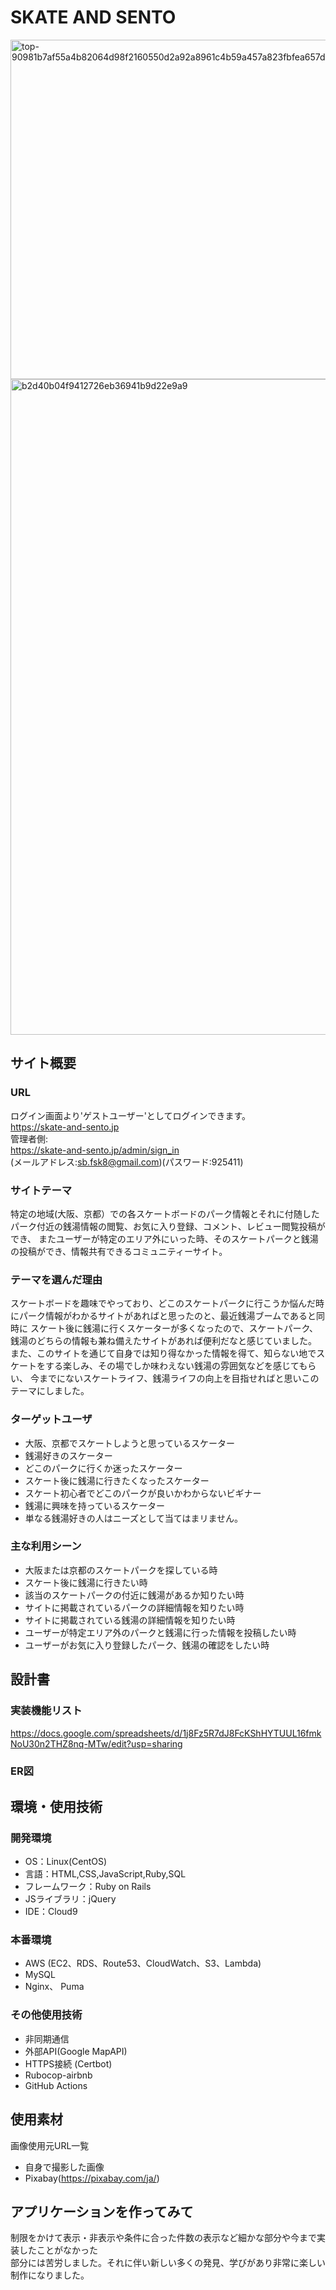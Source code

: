 # SKATE AND SENTO
<img width="543" alt="top-90981b7af55a4b82064d98f2160550d2a92a8961c4b59a457a823fbfea657daa" src="https://github.com/fuguita/skate_and_sento/assets/126998671/3e11ad61-b629-4a00-bccf-ea922b621f95">
<img width="1049" alt="b2d40b04f9412726eb36941b9d22e9a9" src="https://github.com/fuguita/skate_and_sento/assets/126998671/5182cdd7-7195-4dd8-81e5-5e91781e55a8">

## サイト概要
### URL
ログイン画面より'ゲストユーザー'としてログインできます。<br>
https://skate-and-sento.jp<br>
管理者側:<br>
https://skate-and-sento.jp/admin/sign_in<br>
(メールアドレス:sb.fsk8@gmail.com)(パスワード:925411)
### サイトテーマ
特定の地域(大阪、京都）での各スケートボードのパーク情報とそれに付随したパーク付近の銭湯情報の閲覧、お気に入り登録、コメント、レビュー閲覧投稿ができ、
またユーザーが特定のエリア外にいった時、そのスケートパークと銭湯の投稿ができ、情報共有できるコミュニティーサイト。

### テーマを選んだ理由
スケートボードを趣味でやっており、どこのスケートパークに行こうか悩んだ時にパーク情報がわかるサイトがあればと思ったのと、最近銭湯ブームであると同時に
スケート後に銭湯に行くスケーターが多くなったので、スケートパーク、銭湯のどちらの情報も兼ね備えたサイトがあれば便利だなと感じていました。
また、このサイトを通じて自身では知り得なかった情報を得て、知らない地でスケートをする楽しみ、その場でしか味わえない銭湯の雰囲気などを感じてもらい、
今までにないスケートライフ、銭湯ライフの向上を目指せればと思いこのテーマにしました。

### ターゲットユーザ
- 大阪、京都でスケートしようと思っているスケーター
- 銭湯好きのスケーター
- どこのパークに行くか迷ったスケーター
- スケート後に銭湯に行きたくなったスケーター
- スケート初心者でどこのパークが良いかわからないビギナー
- 銭湯に興味を持っているスケーター
- 単なる銭湯好きの人はニーズとして当てはまリません。

### 主な利用シーン
- 大阪または京都のスケートパークを探している時
- スケート後に銭湯に行きたい時
- 該当のスケートパークの付近に銭湯があるか知りたい時
- サイトに掲載されているパークの詳細情報を知りたい時
- サイトに掲載されている銭湯の詳細情報を知りたい時
- ユーザーが特定エリア外のパークと銭湯に行った情報を投稿したい時
- ユーザーがお気に入り登録したパーク、銭湯の確認をしたい時


## 設計書
### 実装機能リスト
https://docs.google.com/spreadsheets/d/1j8Fz5R7dJ8FcKShHYTUUL16fmkNoU30n2THZ8nq-MTw/edit?usp=sharing
### ER図


## 環境・使用技術
### 開発環境
- OS：Linux(CentOS)
- 言語：HTML,CSS,JavaScript,Ruby,SQL
- フレームワーク：Ruby on Rails
- JSライブラリ：jQuery
- IDE：Cloud9
### 本番環境
- AWS (EC2、RDS、Route53、CloudWatch、S3、Lambda)
- MySQL
- Nginx、 Puma
### その他使用技術
- 非同期通信
- 外部API(Google MapAPI)
- HTTPS接続 (Certbot)
- Rubocop-airbnb
- GitHub Actions
## 使用素材
画像使用元URL一覧
- 自身で撮影した画像
- Pixabay(https://pixabay.com/ja/)
## アプリケーションを作ってみて
制限をかけて表示・非表示や条件に合った件数の表示など細かな部分や今まで実装したことがなかった<br>
部分には苦労しました。それに伴い新しい多くの発見、学びがあり非常に楽しい制作になりました。
